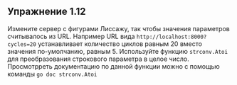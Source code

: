 ## Упражнение 1.12

Измените сервер с фигурами Лиссажу, так чтобы значения параметров 
считывалось из URL. Например URL вида ```http://localhost:8000?cycles=20```
устанавливает количество циклов равным 20 вместо значения по-умолчанию, равным 5.
Используйте функцию ```strconv.Atoi``` для преобразования строкового параметра в целое число.
Просмотрреть документацию по данной функции можно с помощью команды ```go doc strconv.Atoi```